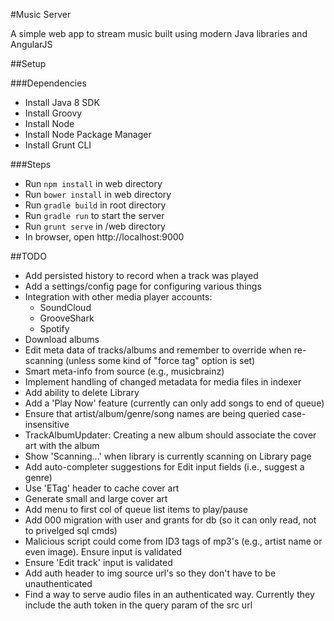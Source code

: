 #Music Server

A simple web app to stream music built using modern Java libraries and AngularJS

##Setup

###Dependencies

* Install Java 8 SDK
* Install Groovy
* Install Node
* Install Node Package Manager
* Install Grunt CLI

###Steps

* Run `npm install` in web directory
* Run `bower install` in web directory
* Run `gradle build` in root directory
* Run `gradle run` to start the server
* Run `grunt serve` in /web directory
* In browser, open http://localhost:9000

##TODO

* Add persisted history to record when a track was played
* Add a settings/config page for configuring various things
* Integration with other media player accounts:
  * SoundCloud
  * GrooveShark
  * Spotify
* Download albums
* Edit meta data of tracks/albums and remember to override when re-scanning (unless some kind of "force tag" option is set)
* Smart meta-info from source (e.g., musicbrainz)
* Implement handling of changed metadata for media files in indexer
* Add ability to delete Library
* Add a 'Play Now' feature (currently can only add songs to end of queue)
* Ensure that artist/album/genre/song names are being queried case-insensitive
* TrackAlbumUpdater: Creating a new album should associate the cover art with the album
* Show 'Scanning...' when library is currently scanning on Library page
* Add auto-completer suggestions for Edit input fields (i.e., suggest a genre)
* Use 'ETag' header to cache cover art
* Generate small and large cover art
* Add menu to first col of queue list items to play/pause
* Add 000 migration with user and grants for db (so it can only read, not to privelged sql cmds)
* Malicious script could come from ID3 tags of mp3's (e.g., artist name or even image).  Ensure input is validated
* Ensure 'Edit track' input is validated
* Add auth header to img source url's so they don't have to be unauthenticated
* Find a way to serve audio files in an authenticated way.  Currently they include the auth token in the query param of the src url
